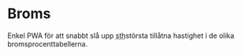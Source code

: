 # Broms
Enkel PWA för att snabbt slå upp <abbr title="största tillåtna hastighet">sth</abbr>största tillåtna hastighet i de olika bromsprocenttabellerna.